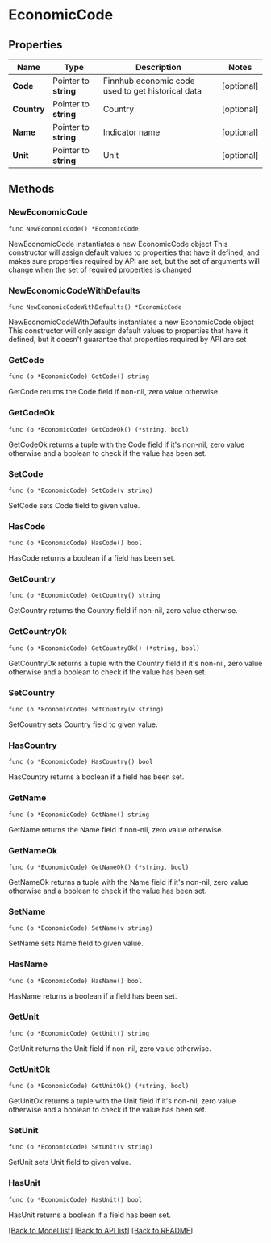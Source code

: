 # EconomicCode

## Properties

Name | Type | Description | Notes
------------ | ------------- | ------------- | -------------
**Code** | Pointer to **string** | Finnhub economic code used to get historical data | [optional] 
**Country** | Pointer to **string** | Country | [optional] 
**Name** | Pointer to **string** | Indicator name | [optional] 
**Unit** | Pointer to **string** | Unit | [optional] 

## Methods

### NewEconomicCode

`func NewEconomicCode() *EconomicCode`

NewEconomicCode instantiates a new EconomicCode object
This constructor will assign default values to properties that have it defined,
and makes sure properties required by API are set, but the set of arguments
will change when the set of required properties is changed

### NewEconomicCodeWithDefaults

`func NewEconomicCodeWithDefaults() *EconomicCode`

NewEconomicCodeWithDefaults instantiates a new EconomicCode object
This constructor will only assign default values to properties that have it defined,
but it doesn't guarantee that properties required by API are set

### GetCode

`func (o *EconomicCode) GetCode() string`

GetCode returns the Code field if non-nil, zero value otherwise.

### GetCodeOk

`func (o *EconomicCode) GetCodeOk() (*string, bool)`

GetCodeOk returns a tuple with the Code field if it's non-nil, zero value otherwise
and a boolean to check if the value has been set.

### SetCode

`func (o *EconomicCode) SetCode(v string)`

SetCode sets Code field to given value.

### HasCode

`func (o *EconomicCode) HasCode() bool`

HasCode returns a boolean if a field has been set.

### GetCountry

`func (o *EconomicCode) GetCountry() string`

GetCountry returns the Country field if non-nil, zero value otherwise.

### GetCountryOk

`func (o *EconomicCode) GetCountryOk() (*string, bool)`

GetCountryOk returns a tuple with the Country field if it's non-nil, zero value otherwise
and a boolean to check if the value has been set.

### SetCountry

`func (o *EconomicCode) SetCountry(v string)`

SetCountry sets Country field to given value.

### HasCountry

`func (o *EconomicCode) HasCountry() bool`

HasCountry returns a boolean if a field has been set.

### GetName

`func (o *EconomicCode) GetName() string`

GetName returns the Name field if non-nil, zero value otherwise.

### GetNameOk

`func (o *EconomicCode) GetNameOk() (*string, bool)`

GetNameOk returns a tuple with the Name field if it's non-nil, zero value otherwise
and a boolean to check if the value has been set.

### SetName

`func (o *EconomicCode) SetName(v string)`

SetName sets Name field to given value.

### HasName

`func (o *EconomicCode) HasName() bool`

HasName returns a boolean if a field has been set.

### GetUnit

`func (o *EconomicCode) GetUnit() string`

GetUnit returns the Unit field if non-nil, zero value otherwise.

### GetUnitOk

`func (o *EconomicCode) GetUnitOk() (*string, bool)`

GetUnitOk returns a tuple with the Unit field if it's non-nil, zero value otherwise
and a boolean to check if the value has been set.

### SetUnit

`func (o *EconomicCode) SetUnit(v string)`

SetUnit sets Unit field to given value.

### HasUnit

`func (o *EconomicCode) HasUnit() bool`

HasUnit returns a boolean if a field has been set.


[[Back to Model list]](../README.md#documentation-for-models) [[Back to API list]](../README.md#documentation-for-api-endpoints) [[Back to README]](../README.md)


